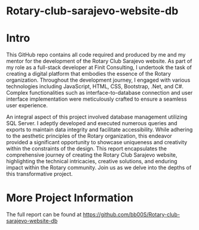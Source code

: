 # Rotary-club-sarajevo-website-db
# Intro

This GitHub repo contains all code required and produced by me and my mentor for the development of the Rotary Club Sarajevo website. 
As part of my role as a full-stack developer at Finit Consulting, I undertook the task of creating a digital platform that embodies the essence of the Rotary organization.
Throughout the development journey, I engaged with various technologies including JavaScript, HTML, CSS, Bootstrap, .Net, and C#. 
Complex functionalities such as interface-to-database connection and user interface implementation were meticulously crafted to ensure a seamless user experience.

An integral aspect of this project involved database management utilizing SQL Server.  I adeptly developed and executed numerous queries and exports to maintain data integrity and facilitate accessibility. 
While adhering to the aesthetic principles of the Rotary organization, this endeavor provided a significant opportunity to showcase uniqueness and creativity within the constraints of the design. 
This report encapsulates the comprehensive journey of creating the Rotary Club Sarajevo website, highlighting the technical intricacies, creative solutions, 
and enduring impact within the Rotary community. Join us as we delve into the depths of this transformative project. 

# More Project Information
The full report can be found at https://github.com/bb00S/Rotary-club-sarajevo-website-db
